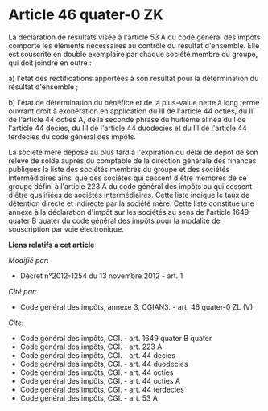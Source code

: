 # Article 46 quater-0 ZK

La déclaration de résultats visée à l'article 53 A du code général des impôts comporte les éléments nécessaires au contrôle
du résultat d'ensemble. Elle est souscrite en double exemplaire par chaque société membre du groupe, qui doit joindre en
outre : 

a) l'état des rectifications apportées à son résultat pour la détermination du résultat d'ensemble ; 

b) l'état de détermination du bénéfice et de la plus-value nette à long terme ouvrant droit à exonération en application du
III de l'article 44 octies, du III de l'article 44 octies A, de la seconde phrase du huitième alinéa du I de l'article 44
decies, du III de l'article 44 duodecies et du III de l'article 44 terdecies du code général des impôts. 

La société mère dépose au plus tard à l'expiration du délai de dépôt de son relevé de solde auprès du comptable de la
direction générale des finances publiques la liste des sociétés membres du groupe et des sociétés intermédiaires ainsi que
des sociétés qui cessent d'être membres de ce groupe défini à l'article 223 A du code général des impôts ou qui cessent
d'être qualifiées de sociétés intermédiaires. Cette liste indique le taux de détention directe et indirecte par la société
mère. Cette liste constitue une annexe à la déclaration d'impôt sur les sociétés au sens de l'article 1649 quater B quater du
code général des impôts pour la modalité de souscription par voie électronique.

**Liens relatifs à cet article**

_Modifié par_:

  - Décret n°2012-1254 du 13 novembre 2012 - art. 1

_Cité par_:

  - Code général des impôts, annexe 3, CGIAN3. - art. 46 quater-0 ZL (V)

_Cite_:

  - Code général des impôts, CGI. - art. 1649 quater B quater
  - Code général des impôts, CGI. - art. 223 A
  - Code général des impôts, CGI. - art. 44 decies
  - Code général des impôts, CGI. - art. 44 duodecies
  - Code général des impôts, CGI. - art. 44 octies
  - Code général des impôts, CGI. - art. 44 octies A
  - Code général des impôts, CGI. - art. 44 terdecies
  - Code général des impôts, CGI. - art. 53 A
